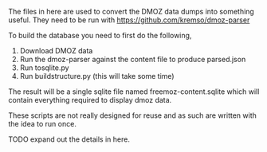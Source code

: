 The files in here are used to convert the DMOZ data dumps into something useful. They need to be run with
https://github.com/kremso/dmoz-parser 

To build the database you need to first do the following,

1. Download DMOZ data
2. Run the dmoz-parser against the content file to produce parsed.json
3. Run tosqlite.py 
4. Run buildstructure.py (this will take some time)

The result will be a single sqlite file named freemoz-content.sqlite which will contain
everything required to display dmoz data.

These scripts are not really designed for reuse and as such are written with the idea to run once.

TODO expand out the details in here.